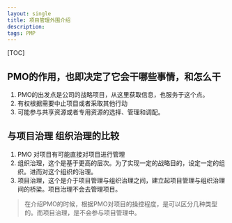 ```yaml
---
layout: single
title: 项目管理外围介绍
description: 
tags: PMP
---
```


[TOC]

## PMO的作用，也即决定了它会干哪些事情，和怎么干

1. PMO的出发点是公司的战略项目，从这里获取信息，也服务于这个点。
2. 有权根据需要中止项目或者采取其他行动
3. 可能参与共享资源或者专用资源的选择、管理和调配。

## 与项目治理 组织治理的比较
1. PMO 对项目有可能直接对项目进行管理
2. 组织治理，这个是基于更高的层次。为了实现一定的战略目的，设定一定的组织。进而对这个组织的治理。
3. 项目治理，这个是介于项目管理与组织治理之间，建立起项目管理与组织治理间的桥梁。项目治理不会去管理项目。

> 在介绍PMO的时候，根据PMO对项目的操控程度，是可以区分几种类型的。而项目治理，是不会参与项目管理中。
